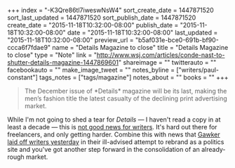 +++
index = "-K3Qre86tl7iweswNsW4"
sort_create_date = 1447871520
sort_last_updated = 1447871520
sort_publish_date = 1447871520
create_date = "2015-11-18T10:32:00-08:00"
publish_date = "2015-11-18T10:32:00-08:00"
date = "2015-11-18T10:32:00-08:00"
last_updated = "2015-11-18T10:32:00-08:00"
preview_url = "b5af031e-bce0-691b-bf90-ccca6f7fdae9"
name = "Details Magazine to close"
title = "Details Magazine to close"
type = "Note"
link = "http://www.wsj.com/articles/conde-nast-to-shutter-details-magazine-1447869601"
shareimage = ""
twitterauto = ""
facebookauto = ""
make_image_tweet = ""
notes_byline = ["writers/paul-constant"]
tags_notes = ["tags/magazine"]
notes_about = ""
books = ""
+++
<blockquote>The December issue of *Details* magazine will be its last, making the men’s fashion title the latest casualty of the declining print advertising market.</blockquote>

While I'm not going to shed a tear for *Details* — I haven't read a copy in at least a decade — this is [not good news for writers](http://www.wsj.com/articles/conde-nast-to-shutter-details-magazine-1447869601). It's hard out there for freelancers, and only getting harder. Combine this with news that [Gawker laid off writers yesterday](http://www.theawl.com/2015/11/accounts-disabled) in their ill-advised attempt to rebrand as a politics site and you've got another step forward in the consolidation of an already-rough market.